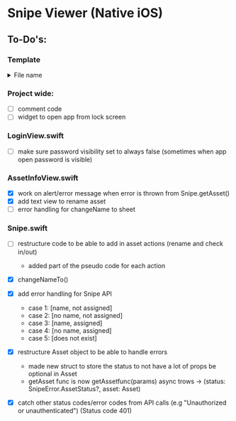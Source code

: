 #  Snipe Viewer (Native iOS)

## To-Do\'s: 

### Template
<details>
## <summary> File name </summary>

<br>

* [ ] task to be done with that file
* [x] task that has been completed on that file
</details>

### Project wide:
* [ ] comment code 
* [ ] widget to open app from lock screen

### LoginView.swift
* [ ] make sure password visibility set to always false (sometimes when app open password is visible)

### AssetInfoView.swift
* [x] work on alert/error message when error is thrown from Snipe.getAsset()
* [x] add text view to rename asset
* [ ] error handling for changeName to sheet

### Snipe.swift
* [ ] restructure code to be able to add in asset actions (rename and check in/out)
    - added part of the pseudo code for each action
* [x] changeNameTo()
* [x] add error handling for Snipe API
    - case 1: [name, not assigned]
    - case 2: [no name, not assigned]
    - case 3: [name, assigned]
    - case 4: [no name, assigned]
    - case 5: [does not exist] 
* [x] restructure Asset object to be able to handle errors
    - made new struct to store the status to not have a lot of props be optional in Asset
    - getAsset func is now getAssetfunc(params) async trows -> (status: SnipeError.AssetStatus?, asset: Asset)
* [x] catch other status codes/error codes from API calls (e.g "Unauthorized or unauthenticated") (Status code 401)

